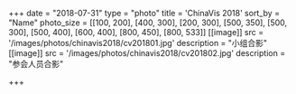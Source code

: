 +++
date = "2018-07-31"
type = "photo"
title = 'ChinaVis 2018'
sort_by = "Name"
photo_size = [[100, 200], [400, 300], [200, 300], [500, 350], [500, 300], [500, 400], [600, 400], [800, 450], [800, 533]]
[[image]]
src = '/images/photos/chinavis2018/cv201801.jpg'
description = "小组合影"
[[image]]
src = '/images/photos/chinavis2018/cv201802.jpg'
description = "参会人员合影"

+++